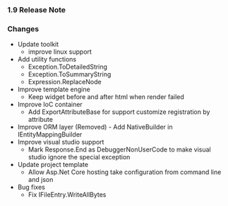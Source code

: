 ﻿### 1.9 Release Note

### Changes

- Update toolkit
	- improve linux support
- Add utility functions
	- Exception.ToDetailedString
	- Exception.ToSummaryString
	- Expression.ReplaceNode
- Improve template engine
	- Keep widget before and after html when render failed
- Improve IoC container
	- Add ExportAttributeBase for support customize registration by attribute
- Improve ORM layer
	(Removed) - Add NativeBuilder in IEntityMappingBuilder<T>
- Improve visual studio support
	- Mark Response.End as DebuggerNonUserCode to make visual studio ignore the special exception
- Update project template
	- Allow Asp.Net Core hosting take configuration from command line and json
- Bug fixes
	- Fix IFileEntry.WriteAllBytes
